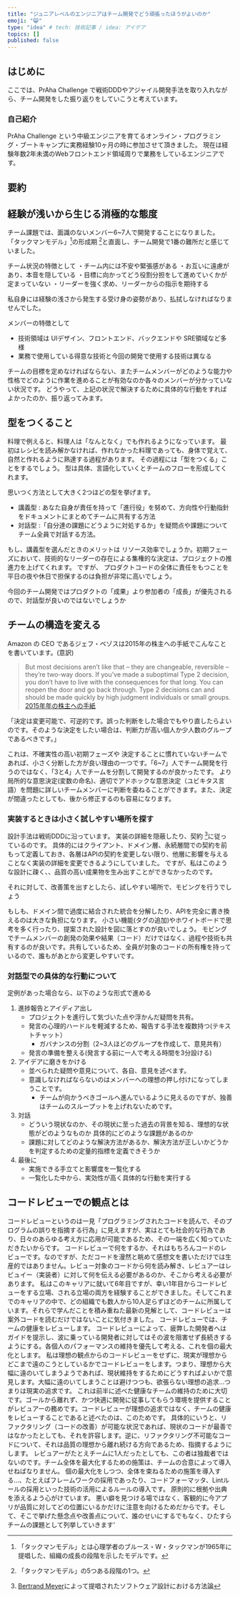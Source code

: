 ```yaml
---
title: "ジュニアレベルのエンジニアはチーム開発でどう頑張ったほうがよいのか"
emoji: "😸"
type: "idea" # tech: 技術記事 / idea: アイデア
topics: []
published: false
---
```

## はじめに
ここでは、PrAha Challenge で戦術DDDやアジャイル開発手法を取り入れながら、チーム開発をした振り返りをしていこうと考えています。

### 自己紹介
PrAha Challenge という中級エンジニアを育てるオンライン・プログラミング・ブートキャンプに実務経験10ヶ月の時に参加させて頂きました。
現在は経験年数2年未満のWebフロントエンド領域周りで業務をしているエンジニアです。

## 要約


## 経験が浅いから生じる消極的な態度
チーム課題では、面識のないメンバー6~7人で開発することになりました。
「タックマンモデル」[^1]の形成期 [^2]と直面し、チーム開発で1番の難所だと感じていました。

チーム状況の特徴として
・チーム内には不安や緊張感がある
・お互いに遠慮があり、本音を隠している
・目標に向かってどう役割分担をして進めていくかが定まっていない
・リーダーを強く求め、リーダーからの指示を期待する

私自身には経験の浅さから発生する受け身の姿勢があり、払拭しなければなりませんでした。

メンバーの特徴として
- 技術領域は UIデザイン、フロントエンド、バックエンドや SRE領域など多様
- 業務で使用している得意な技術と今回の開発で使用する技術は異なる

チームの目標を定めなければならない、またチームメンバーがどのような能力や性格でどのように作業を進めることが有効なのか各々のメンバーが分かっていない状況です。
どうやって、上記の状況で解決するために具体的な行動をすればよかったのか、振り返ってみます。

## 型をつくること 
料理で例えると、料理人は「なんとなく」でも作れるようになっています。
最初はレシピを読み解かなければ、作れなかった料理であっても、身体で覚えて、自然と作れるように熟達する過程があります。
その過程には「型をつくる」ことをするでしょう。 型は具体、言語化していくとチームのフローを形成してくれます。

思いつく方法として大きく2つほどの型を挙げます。
- 講義型 : あなた自身が責任を持って「進行役」を努めて、方向性や行動指針をドキュメントにまとめてチームに共有する方法
- 対話型 :「自分達の課題にどうように対処するか」を疑問点や課題についてチーム全員で対話する方法。

もし、講義型を選んだときのメリットは リソース効率でしょうか。初期フェーズにおいて、技術的なリーダーの存在による集権的な決定は、プロジェクトの推進力を上げてくれます。
ですが、 プロダクトコードの全体に責任をもつことを平日の夜や休日で担保するのは負担が非常に高いでしょう。

今回のチーム開発ではプロダクトの「成果」より参加者の「成長」が優先されるので、対話型が良いのではないでしょうか

## チームの構造を変える 
Amazon の CEO であるジェフ・ベゾスは2015年の株主への手紙でこんなことを書いています。(意訳)
> But most decisions aren’t like that – they are changeable, reversible – they’re two-way doors. If you’ve made a suboptimal Type 2 decision, you don’t have to live with the consequences for that long. You can reopen the door and go back through. Type 2 decisions can and should be made quickly by high judgment individuals or small groups.
[2015年年の株主への手紙](https://s2.q4cdn.com/299287126/files/doc_financials/annual/2015-Letter-to-Shareholders.PDF)

「決定は変更可能で、可逆的です。誤った判断をした場合でもやり直したらよいのです。そのような決定をしたい場合は、判断力が高い個人か少人数のグループであるべきです。」

これは、不確実性の高い初期フェーズや 決定することに慣れていないチームであれば、小さく分断した方が良い理由の一つです。「6~7」人でチーム開発を行うのではなく、「3と4」人でチームを分割して開発するのが良かったです。
より局所的な意思決定(変数の命名)、適切でアドホックな意思決定（ユビキタス言語）を問題に詳しいチームメンバーに判断を委ねることができます。また、決定が間違ったとしても、後から修正するのも容易になります。

### 実装するときは小さく試しやすい場所を探す
設計手法は戦術DDDに沿っています。 実装の詳細を隠蔽したり、契約 [^3]に従っているのです。
具体的にはクライアント、ドメイン層、永続層間での契約を前もって定義しておき、各層はAPIの契約を変更しない限り、他層に影響を与えることなく実装の詳細を変更できるようにしていました。
ですが、私はこのような設計に疎く、、品質の高い成果物を生み出すことができなかったのです。

それに対して、改善策を出すとしたら、試しやすい場所で、モビングを行うでしょう

もしも、ドメイン間で過度に結合された統合を分解したり、APIを完全に書き換えるのは大きな負担になります。
小さい機能(タグの追加)やホワイトボードで思考を多く行ったり、提案された設計を図に落とすのが良いでしょう。
モビングでチームメンバーの創発の効果や結果（コード）だけではなく、過程や技術も共有するのが良いです。共有しているため、全員が対象のコードの所有権を持っているので、誰もがあとから変更しやすいです。
### 対話型での具体的な行動について
定例があった場合なら、以下のような形式で進める 
1. 進捗報告とアイディア出し
   - プロジェクトを進行して気づいた点や浮かんだ疑問を共有。
   - 発言の心理的ハードルを軽減するため、報告する手法を複数持つ(テキストチャット）
     - ガバナンスの分割（2~3人ほどのグループを作成して、意見共有）
   - 発言の準備を整える(発言する前に一人で考える時間を3分設ける)
2. アイデアに磨きをかける
   - 並べられた疑問や意見について、各自、意見を述べます。
   - 意識しなければならないのはメンバーへの理想の押し付けになってしまうことです。
     - チームが向かうべきゴールへ進んでいるように見えるのですが、独善はチームのスループットを上げれないためです。
3. 対話
   - どういう現状なのか、その現状に至った過去の背景を知る、理想的な状態がどのようなものか 具体的にどのような課題があるのか
   - 課題に対してどのような解決方法があるか、解決方法が正しいかどうかを判定するための定量的指標を定義できそうか
4. 最後に
   - 実施できる手立てと影響度を一覧化する
   - 一覧化した中から、実効性が高く具体的な行動を実行する

## コードレビューでの観点とは
コードレビューというのは一見「プログラミングされたコードを読んで、そのプログラムの誤りを指摘する行為」に見えますが、実はとても社会的な行為であり、日々のあらゆる考え方に応用が可能であるため、その一端を広く知っていただきたいからです。
コードレビューで何をするか、それはもちろんコードのレビューです。なのですが、ただコードを漫然と眺めて感想文を書いただけでは生産的ではありません。レビュー対象のコードから何を読み解き、レビュアーはレビュイー（実装者）に対して何を伝える必要があるのか、そこから考える必要があります。
私はこのキャリアに就いて6年目ですが、幸い1年目からコードレビューをする立場、される立場の両方を経験することができました。そしてこれまでのキャリアの中で、どの組織でも数人から10人足らずほどのチームに所属しています。それらで学んだことを積み重ねた最新の見解として、コードレビューは案外コードを読むだけではないことに気付きました。
コードレビューでは、チームの健康をレビューします。
コードレビューによって、疲弊した開発者へはガイドを提示し、波に乗っている開発者に対してはその波を阻害せず長続きするようにする。各個人のパフォーマンスの維持を優先して考える、これを個の最大化とします。
私は理想の観点からのコードレビューをせずに、現実が理想からどこまで遠のこうとしているかでコードレビューをします。つまり、理想から大幅に遠のいてしまうようであれば、現状維持をするためにどうすればよいかで意見します。大幅に遠のいてしまうことは避けつつも、欲張らない理想の追求…つまりは現実の追求です。
これは前半に述べた健康なチームの維持のために大切です。ゴールから離れず、かつ快適に開発に従事してもらう環境を提供することがレビュアーの務めです。コードレビューが理想の追求ではなく、チームの健康をレビューすることであると述べたのは、このためです。
具体的にいうと、リファクタリング（コードの改善）が可能な状況であれば、現状のコードが最善ではなかったとしても、それを許容します。逆に、リファクタリング不可能なコードについて、それは品質の理想から離れ続ける方向であるため、指摘するようにします。
レビュアーがたとえチームに1人だったとしても、この者は独裁者ではないのです。チーム全体を最大化するための施策は、チームの合意によって導入せねばなりません。
個の最大化をしつつ、全体を束ねるための施策を導入する…、たとえばフレームワークの採用であったり、コードフォーマッタ、Lintルールの採用といった技術の活用によるルールの導入です。
原則的に根拠や出典を添えるよう心がけています。
悪い癖を見つける場ではなく、客観的に今アプリが品質に対してどの位置にいるかだけに注意を向けるためだからです。そして、そこで挙げた懸念点や改善点について、誰のせいにするでもなく、ひたすらチームの課題として列挙していきます'

[^1]:「タックマンモデル」とは心理学者のブルース・W・タックマンが1965年に提唱した、組織の成長の段階を示したモデルです。
[^2]:「タックマンモデル」の5つある段階の1つ。
[^3]: [Bertrand Meyer](https://en.wikipedia.org/wiki/Bertrand_Meyer)によって提唱されたソフトウェア設計における方法論

